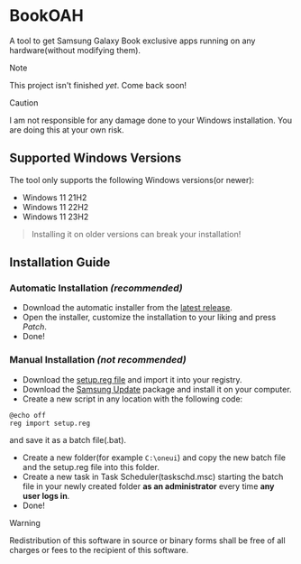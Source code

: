 # BookOAH
A tool to get Samsung Galaxy Book exclusive apps running on any hardware(without modifying them).

> [!NOTE]
> This project isn't finished _yet_.
> Come back soon!

> [!CAUTION]
> I am not responsible for any damage done to your Windows installation.
> You are doing this at your own risk.

## Supported Windows Versions
The tool only supports the following Windows versions(or newer):
* Windows 11 21H2
* Windows 11 22H2
* Windows 11 23H2
> Installing it on older versions can break your installation!

## Installation Guide
### Automatic Installation _(recommended)_
* Download the automatic installer from the [latest release](https://github.com/jakissajmon/BookOAH/releases/latest).
* Open the installer, customize the installation to your liking and press _Patch_.
* Done!
### Manual Installation _(not recommended)_
* Download the [setup.reg file](https://github.com/jakissajmon/BookOAH/raw/main/setup.reg) and import it into your registry.
* Download the [Samsung Update](https://github.com/jakissajmon/BookOAH/raw/main/SAMSUNGUPDATE.Msixbundle) package and install it on your computer.
* Create a new script in any location with the following code:
```
@echo off
reg import setup.reg
```
and save it as a batch file(.bat).
* Create a new folder(for example ``C:\oneui``) and copy the new batch file and the setup.reg file into this folder.
* Create a new task in Task Scheduler(taskschd.msc) starting the batch file in your newly created folder **as an administrator** every time **any user logs in**.
* Done!

> [!WARNING]
> Redistribution of this software in source or binary forms shall be free of all charges or fees to the recipient of this software.
